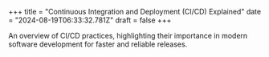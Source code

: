 +++
title = "Continuous Integration and Deployment (CI/CD) Explained"
date = "2024-08-19T06:33:32.781Z"
draft = false
+++

  An overview of CI/CD practices, highlighting their importance in modern software development for faster and reliable releases.
        